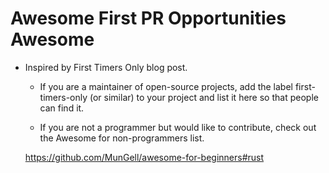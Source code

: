 #  Awesome First PR Opportunities Awesome

- Inspired by First Timers Only blog post.

  - If you are a maintainer of open-source projects, add the label first-timers-only (or similar) to your project and list it here so that people can find it.

  - If you are not a programmer but would like to contribute, check out the Awesome for non-programmers list.

  https://github.com/MunGell/awesome-for-beginners#rust